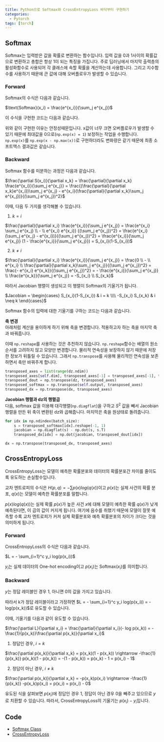 ```yaml
---
title: Python으로 Softmax와 CrossEntropyLoss 바닥부터 구현하기
categories:
  - Pytorch
tags: [torch]
---
```

## Softmax
Softmax는 입력받은 값을 확률로 변환하는 함수입니다. 입력 값을 0과 1사이의 확률값으로 변환하고 총합은 항상 1이 되는 특징을 가집니다. 주로 딥러닝에서 마지막 출력층의 활성화함수로 사용되어 각 클래스에 속할 확률을 계산하는데 사용합니다. 그리고 지수함수를 사용하기 때문에 큰 값에 대해 오버플로우가 발생할 수 있습니다.

### Forward
Softmax의 수식은 다음과 같습니다.

$\text{Softmax}(x_i) = \frac{e^{x_i}}{\sum_j e^{x_j}}$

이 수식을 구현한 코드는 다음과 같습니다.

<script src="https://gist.github.com/emeraldgoose/16326706b8cc37c31eb8da0ae27e97b1.js"></script>

위와 같이 구현한 이유는 안정성때문입니다. x값이 너무 크면 오버플로우가 발생할 수 있기 때문에 최대값을 0으로(`np.exp(x) = 1`) 보정하는 작업을 수행합니다. `np.exp(x)`를 `np.exp(x - np.max(x))`로 구현하더라도 변화량은 같기 때문에 최종 소프트맥스 결과값은 같습니다.

### Backward
Softmax 함수를 미분하는 과정은 다음과 같습니다.

$\frac{\partial S(x_i)}{\partial x_k} = \frac{\partial}{\partial x_k} \frac{e^{x_i}}{\sum_j e^{x_j}} = \frac{(\frac{\partial}{\partial x_k}e^{x_i})\sum_j e^{x_j} - e^{x_i}(\frac{\partial}{\partial x_k}\sum_j e^{x_j})}{(\sum_j e^{x_j})^2}$

이때, 다음 두 가지를 생각해볼 수 있습니다.

1) $k = i$

$\frac{\partial}{\partial x_i} \frac{e^{x_i}}{\sum_j e^{x_j}} = \frac{e^{x_i} \sum_j e^{x_j} \\ - \\ e^{x_i} e^{x_i}} {(\sum_j e^{x_j})^2} = \frac{e^{x_i}(\sum_j e^{x_j} - e^{x_i})}{(\sum_j e^{x_j})^2} = \frac{e^{x_i}}{\sum_j e^{x_j}} (1 - \frac{e^{x_i}}{\sum_j e^{x_j}}) = S_{x_i}(1-S_{x_i})$

2) $k \neq i$

$\frac{\partial}{\partial x_i} \frac{e^{x_i}}{\sum_j e^{x_j}} = \frac{0 \\ - \\ e^{x_i} \\ \frac{\partial}{\partial x_k}\sum_j e^{x_j}}{(\sum_j e^{x_j})^2} = \frac{- e^{x_i} e^{x_k}}{(\sum_j e^{x_j})^2} = - \frac{e^{x_i}}{\sum_j e^{x_j}} \\ \frac{e^{x_k}}{\sum_j e^{x_j}} = -S_{x_i} \\ S_{x_k}$

따라서 Jacobian 행렬이 생성되고 이 행렬이 Softmax의 기울기가 됩니다.

$Jacobian = \begin{cases} 
S_{x_i}(1-S_{x_i}) & i = k \\\\ 
-S_{x_i} S_{x_k} & i \neq k 
\end{cases}$

Softmax 함수의 입력에 대한 기울기를 구하는 코드는 다음과 같습니다.

<script src="https://gist.github.com/emeraldgoose/a1bb6f44b227ca37a451612f68213223.js"></script>

**축 변경**  
아래처럼 계산을 용이하게 하기 위해 축을 변경합니다. 적용하고자 하는 축을 마지막 축과 바꿔줍니다. 

이때 `np.reshape`를 사용하는 것은 추천하지 않습니다. `np.reshape`함수는 배열의 원소 순서를 고려하지 않고 모양만 변경합니다. 물리적 연속성을 보장하지 않기 때문에 저장한 정보가 뒤틀릴 수 있습니다. 그래서 `np.transpose`를 사용해 물리적인 연속성을 보존하면서 축만 바꿔주게 합니다.

```python
transposed_axes = list(range(dz.ndim))
transposed_axes[self.dim], transposed_axes[-1] = transposed_axes[-1], transposed_axes[self.dim]
transposed_dout = np.transpose(dz, transposed_axes)
transposed_softmax = np.transpose(self.output, transposed_axes)
transposed_dx = np.transpose(dx, transposed_axes)
```

**Jacobian 행렬과 dz의 행렬곱**  
다음, softmax 값을 이용해 대각행렬(`np.diagflat`)을 구하고 $S^2$ 값을 빼서 Jacobian 행렬을 만든 뒤 축이 변환된 dz와 곱해줍니다. 
마지막은 축을 원상태로 돌려줍니다.
```python
for idx in np.ndindex(batch_size):
    s = transposed_softmax[idx].reshape(-1, 1)
    jacobian = np.diagflat(s) - np.dot(s, s.T)
    transposed_dx[idx] = np.dot(jacobian, transposed_dout[idx])

dx = np.transpose(transposed_dx, transposed_axes)
```

## CrossEntropyLoss
CrossEntropyLoss는 모델이 예측한 확률분포와 데이터의 확률분포간 차이를 줄이도록 유도하는 손실함수입니다. 

교차 엔트로피의 수식은 $H(p,q) = -\sum p(x) log(q(x))$이고 $p(x)$는 실제 사건의 확률 분포, $q(x)$는 모델이 예측한 확률분포를 말합니다.

$p(x)log(q(x))$는 실제 확률 $p(x)$가 높은 사건 $x$에 대해 모델이 예측한 확률 $q(x)$가 낮게 예측된다면, 이 곱의 값이 커지게 됩니다. 
여기에 음수를 취했기 때문에 모델이 잘못 예측할 수록 교차 엔트로피가 커져 실제 확률분포와 예측 확률분포의 차이가 크다는 것을 의미하게 됩니다.

### Forward
CrossEntropyLoss의 수식은 다음과 같습니다.

$L = - \sum_{i=1}^c y_i log(p(x_i))$

$y_i$는 실제 데이터의 One-hot encoding이고 $p(x_i)$는 $\text{Softmax}(x_i)$를 의미합니다.

<script src="https://gist.github.com/emeraldgoose/8917e4f3ab587bb59e53828cc8004b81.js"></script>

### Backward
$y$는 정답 레이블인 경우 1, 아니면 0의 값을 가지고 있습니다. 

따라서 k가 정답 레이블이라고 가정하면 $L = - \sum_{i=1}^c y_i log(p(x_i)) = -log(p(x_k))$로 유도할 수 있습니다.

이때, 기울기를 다음과 같이 유도할 수 있습니다.

$\frac{\partial L}{\partial x_i} = \frac{\partial}{\partial x_i}(- log p(x_k)) = - \frac{1}{p(x_k)}\frac{\partial p(x_k)}{\partial x_i}$

1) 정답인 경우, $i = k$

$\frac{\partial p(x_k)}{\partial x_k} = p(x_k)(1 - p(x_k)) \rightarrow -\frac{1}{p(x_k)} p(x_k)(1 - p(x_k)) = -(1 - p(x_k)) = p(x_k) - 1 = p(x_i) - 1$

2) 정답이 아닌 경우, $i \neq k$

$\frac{\partial p(x_k)}{\partial x_k} = -p(x_k)p(x_i) \rightarrow -\frac{1}{p(x_k)} -p(x_k)p(x_i) = p(x_i) = p(x_i) - 0$

유도된 식을 살펴보면 $p(x_i)$에 정답인 경우 1, 정답이 아닌 경우 0을 빼주고 있으므로 $y$로 치환할 수 있습니다. 따라서, CrossEntropyLoss의 기울기는 $p(x_i) - y_i$입니다.

<script src="https://gist.github.com/emeraldgoose/139b6199df3edfa26a078bfb20712645.js"></script>

## Code
- [Softmax Class](https://github.com/emeraldgoose/hcrot/blob/master/hcrot/layers/activation.py#L7)
- [CrossEntropyLoss](https://github.com/emeraldgoose/hcrot/blob/master/hcrot/layers/loss.py#L20)